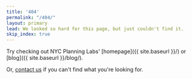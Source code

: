 ```yaml
---
title: '404'
permalink: "/404/"
layout: primary
lead: We looked so hard for this page, but just couldn't find it.
skip_index: true
---
```


Try checking out NYC Planning Labs' [homepage]({{ site.baseurl }}/) or [blog]({{ site.baseurl }}/blog/).

Or, [contact us](mailto:labs_dl@planning.nyc.gov) if you can't find what you're looking for.
